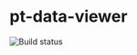 # pt-data-viewer

![Build status](https://github.com/r4ttle5nak3/pt-data-viewer/actions/workflows/dotnet.yml/badge.svg?branch=master)
